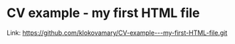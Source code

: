 # CV example - my first HTML file

Link:
https://github.com/klokovamary/CV-example---my-first-HTML-file.git
